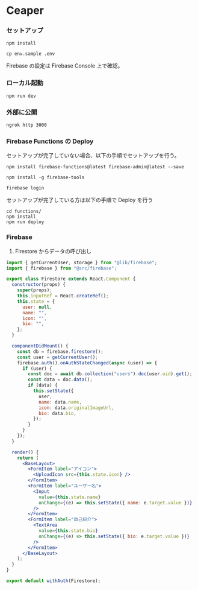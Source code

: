 # Ceaper

### セットアップ

```
npm install
```

```
cp env.sample .env
```

Firebase の設定は Firebase Console 上で確認。

### ローカル起動

```
npm run dev
```

### 外部に公開

```
ngrok http 3000
```

### Firebase Functions の Deploy

セットアップが完了していない場合、以下の手順でセットアップを行う。

```
npm install firebase-functions@latest firebase-admin@latest --save

npm install -g firebase-tools

```

```
firebase login
```

セットアップが完了している方は以下の手順で Deploy を行う

```
cd functions/
npm install
npm run deploy
```

### Firebase

1. Firestore からデータの呼び出し

```jsx
import { getCurrentUser, storage } from "@lib/firebase";
import { firebase } from "@src/firebase";

export class Firestore extends React.Component {
  constructor(props) {
    super(props);
    this.inputRef = React.createRef();
    this.state = {
      user: null,
      name: "",
      icon: "",
      bio: "",
    };
  }

  componentDidMount() {
    const db = firebase.firestore();
    const user = getCurrentUser();
    firebase.auth().onAuthStateChanged(async (user) => {
      if (user) {
        const doc = await db.collection("users").doc(user.uid).get();
        const data = doc.data();
        if (data) {
          this.setState({
            user,
            name: data.name,
            icon: data.originalImageUrl,
            bio: data.bio,
          });
        }
      }
    });
  }

  render() {
    return (
      <BaseLayout>
        <FormItem label="アイコン">
          <UploadIcon src={this.state.icon} />
        </FormItem>
        <FormItem label="ユーザー名">
          <Input
            value={this.state.name}
            onChange={(e) => this.setState({ name: e.target.value })}
          />
        </FormItem>
        <FormItem label="自己紹介">
          <TextArea
            value={this.state.bio}
            onChange={(e) => this.setState({ bio: e.target.value })}
          />
        </FormItem>
      </BaseLayout>
    );
  }
}

export default withAuth(Firestore);
```

